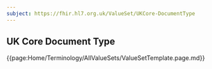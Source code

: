 ```yaml
---
subject: https://fhir.hl7.org.uk/ValueSet/UKCore-DocumentType
---
```

## UK Core Document Type

{{page:Home/Terminology/AllValueSets/ValueSetTemplate.page.md}}